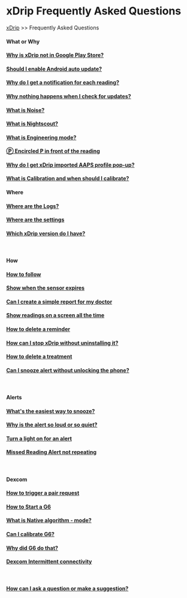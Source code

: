 # xDrip Frequently Asked Questions  
[xDrip](../README.md) >> Frequently Asked Questions  
  
#### What or Why
#### [Why is xDrip not in Google Play Store?](./App-store.md)
#### [Should I enable Android auto update?](./Android-auto-update.md)
#### [Why do I get a notification for each reading?](./Frequent_notifications.md)
#### [Why nothing happens when I check for updates?](./NoUpdate.md)
#### [What is Noise?](./Noise.md)
#### [What is Nightscout?](./Nightscout_page.md)
#### [What is Engineering mode?](./Engineering-Mode.md)
#### [&#x24c5; Encircled P in front of the reading](./P_in_Circle.md)
#### [Why do I get xDrip imported AAPS profile pop-up?](./AAPS_ProfileImportNotification.md)
#### [What is Calibration and when should I calibrate?](./Calibration.md)
  
#### Where
#### [Where are the Logs?](./Logs.md)
#### [Where are the settings](./Settings.md)
#### [Which xDrip version do I have?](./xDrip-Version.md)
<br/>
  
#### How
#### [How to follow](./Follow_page.md)
#### [Show when the sensor expires](./Sensor-Expiry.md)
#### [Can I create a simple report for my doctor](./Report.md)
#### [Show readings on a screen all the time](./Screensaver.md)
#### [How to delete a reminder](./Delete-Reminder.md)
#### [How can I stop xDrip without uninstalling it?](./Stop-xDrip.md)
#### [How to delete a treatment](./Delete_Treatment.md)
#### [Can I snooze alert without unlocking the phone?](./Snooze.md)
<br/>  

#### Alerts
#### [What's the easiest way to snooze?](./Snooze.md)
#### [Why is the alert so loud or so quiet?](./Ascending-volume-profile.md)
#### [Turn a light on for an alert](./Alerts/TurnLightOn.md)
#### [Missed Reading Alert not repeating](./MissedSignalAlert.md)
<br/>  
  
#### Dexcom
#### [How to trigger a pair request](./MissedPairRequest.md)
#### [How to Start a G6](./Starting-G6.md)
#### [What is Native algorithm - mode?](./Native-Algorithm.md)
#### [Can I calibrate G6?](./Calibrate-G6.md)
#### [Why did G6 do that?](./What-not-to-do.md)
#### [Dexcom Intermittent connectivity](./Intermittent.md)
<br/>  
  
#### [How can I ask a question or make a suggestion?](./Contact.md)
